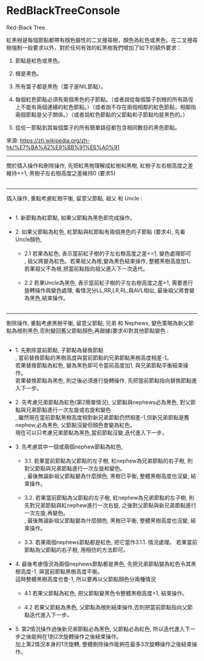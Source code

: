 # RedBlackTreeConsole
Red-Black Tree

紅黑樹是每個節點都帶有顏色屬性的二叉搜尋樹，顏色為紅色或黑色。在二叉搜尋樹強制一般要求以外，對於任何有效的紅黑樹我們增加了如下的額外要求：

1. 節點是紅色或黑色。

2. 根是黑色。

3. 所有葉子都是黑色（葉子是NIL節點）。

4. 每個紅色節點必須有兩個黑色的子節點。（或者說從每個葉子到根的所有路徑上不能有兩個連續的紅色節點。）（或者說不存在兩個相鄰的紅色節點，相鄰指兩個節點是父子關係。）（或者說紅色節點的父節點和子節點均是黑色的。）

5. 從任一節點到其每個葉子的所有簡單路徑都包含相同數目的黑色節點。

來源: https://zh.wikipedia.org/zh-hk/%E7%BA%A2%E9%BB%91%E6%A0%91

<hr>

關於插入操作和刪除操作, 先把紅黑樹理解成紅樹和黑樹, 紅樹子左右樹高度之差維持<=1, 黑樹子左右樹高度之差維持0 (要求5)
<br><br>
<hr>

<div>插入操作, 重點考慮紅樹平衡, 留意父節點, 祖父 和 Uncle :</div>

<br>
<ul>

<li> 1. 新節點為紅節點, 如果父節點為黑色即完成操作。</li>
<br>
        <li>
<div> 2. 如果父節點為紅色, 紅節點與紅節點有兩個黑色的子節點 (要求4), 先看Uncle顏色, </div>
        <br>
        <ul>
		<li> 2.1 若果為紅色, 表示當前紅子樹的子左右樹高度之差<=1, 變色處理即可
		<br>, 祖父將變為紅色。若果祖父為根,變為黑色結束操作, 整體黑樹高度加1。若果祖父不為根,把當前點指向祖父進入下一次迭代。</li>
		<br>
		<li> 2.2 若果Uncle為黑色, 表示當前紅子樹的子左右樹高度之差>1, 需要進行旋轉操作與變色處理, 看情況分LL,RR,LR,RL,與AVL相似, 最後祖父將會變為黑色,結束操作。</li>
		<br>
	</ul>
</li>

</ul>

<hr>

<div>刪除操作, 重點考慮黑樹平衡, 留意父節點, 兄弟 和 Nephews, 變色策略為新父節點為根則黑色,否則變回舊父節點顏色,再跟據(要求4)對其他節點變色 :</div>

<br>
<ul>

<li>1. 先刪除當前節點, 子節點為替換節點
	<br>, 當前替換節點的黑樹高度與當前節點的兄弟節點黑樹高度相差-1。 
	<br>若果替換節點為紅色, 變為黑色即可令當前高度加1, 與兄弟節點平衡結束操作。
	<br>若果替換節點為黑色, 則之後必須進行旋轉操作, 先把當前節點指向替換節點進入下一步。</li>
<br>
<li>2. 先考慮兄弟節點為紅色(第2簡單情況), 父節點與nephews必為黑色, 對父節點與兄弟節點進行一次左旋或右旋和變色
	<br>, 雖然現在當前節點黑樹高度相對新兄弟節點仍然相差-1,但新兄弟節點是舊nephew,必為黑色, 父節點沒變但顏色會變為紅色。
	<br>現在可以只考慮兄弟節點為黑色,當前節點沒變,迭代進入下一步。</li>
  <br> 
<li>
	<div>3. 先考慮其中一個或兩個nephew節點為紅色, </div>
	<br>
<ul>
<li>3.1. 若果當前節點為父節點的左子樹, 紅nephew為兄弟節點的右子樹, 則對父節點與兄弟節點進行一次左旋和變色。
	<br>, 最後無論新祖父節點變為什麼顏色, 黑樹已平衡, 整體黑樹高度也沒變, 結束操作。</li>
    <br>
<li>3.2. 若果當前節點為父節點的左子樹, 紅nephew為兄弟節點的左子樹, 則先對兄弟節點與紅nephew進行一次右旋, 之後對父節點與新兄弟節點進行一次左旋,再變色。
	<br>, 最後無論新祖父節點變為什麼顏色, 黑樹已平衡, 整體黑樹高度也沒變, 結束操作。</li>
    <br>
<li>3.3. 若果兩個nephews節點都是紅色, 把它當作3.1.1. 情況處理。 若果當前節點為父節點的右子樹, 用相仿的方法即可。</li>
	<br>
</ul>
<li>
	<div>4. 最後考慮情況為兩個nephews節點都是黑色, 先把兄弟節點變為紅色令其黑樹高度-1, 與當前節點黑樹高度平衡。
			<br>這時整體黑樹高度也會-1, 所以要再以父節點顏色分兩種情況</div>
	<br>
	<ul>
		<li>4.1 若果父節點為紅色, 把父節點變黑色令整體黑樹高度+1, 結束操作。</li>
		<br>
		<li>4.2 若果父節點為黑色, 父節點為根則結束操作,否則把當前節點指向父節點迭代進入下一步。</li>
		<br>
	</ul></li>

<li>5. 第2情況操作過後新兄弟節點必為黑色, 父節點必為紅色, 所以迭代進入下一步之後能夠在1到2次旋轉操作之後結束操作。<br>加上第2情況本身的1次旋轉, 整體刪除操作能夠在最多3次旋轉操作之後結束操作。</li>
	
</ul>
